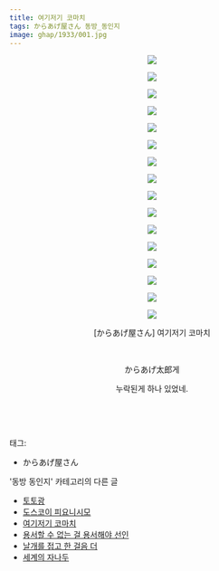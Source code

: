 ```yaml
---
title: 여기저기 코마치
tags: からあげ屋さん 동방_동인지
image: ghap/1933/001.jpg
---
```

<div class="article">
<p style="text-align: center; clear: none; float: none;"><img src="{{ site.nasurl }}/ghap/1933/001.jpg"/></p>
<p style="text-align: center; clear: none; float: none;"><img src="{{ site.nasurl }}/ghap/1933/002.jpg"/></p>
<p style="text-align: center; clear: none; float: none;"><img src="{{ site.nasurl }}/ghap/1933/003.jpg"/></p>
<p style="text-align: center; clear: none; float: none;"><img src="{{ site.nasurl }}/ghap/1933/004.jpg"/></p>
<p style="text-align: center; clear: none; float: none;"><img src="{{ site.nasurl }}/ghap/1933/005.jpg"/></p>
<p style="text-align: center; clear: none; float: none;"><img src="{{ site.nasurl }}/ghap/1933/006.jpg"/></p>
<p style="text-align: center; clear: none; float: none;"><img src="{{ site.nasurl }}/ghap/1933/007.jpg"/></p>
<p style="text-align: center; clear: none; float: none;"><img src="{{ site.nasurl }}/ghap/1933/008.jpg"/></p>
<p style="text-align: center; clear: none; float: none;"><img src="{{ site.nasurl }}/ghap/1933/009.jpg"/></p>
<p style="text-align: center; clear: none; float: none;"><img src="{{ site.nasurl }}/ghap/1933/010.jpg"/></p>
<p style="text-align: center; clear: none; float: none;"><img src="{{ site.nasurl }}/ghap/1933/011.jpg"/></p>
<p style="text-align: center; clear: none; float: none;"><img src="{{ site.nasurl }}/ghap/1933/012.jpg"/></p>
<p style="text-align: center; clear: none; float: none;"><img src="{{ site.nasurl }}/ghap/1933/013.jpg"/></p>
<p style="text-align: center; clear: none; float: none;"><img src="{{ site.nasurl }}/ghap/1933/014.jpg"/></p>
<p style="text-align: center; clear: none; float: none;"><img src="{{ site.nasurl }}/ghap/1933/015.jpg"/></p>
<p style="text-align: center; clear: none; float: none;"><img src="{{ site.nasurl }}/ghap/1933/016.jpg"/></p>
<p style="text-align: center; clear: none; float: none;">[からあげ屋さん] 여기저기 코마치</p>
<p style="text-align: center; clear: none; float: none;"><br/></p>
<p style="text-align: center; clear: none; float: none;">からあげ太郎게</p>
<p style="text-align: center; clear: none; float: none;">누락된게 하나 있었네.</p>
<p style="text-align: center; clear: none; float: none;"><br/></p>
<p><br/></p>
</div><div class="tagTrail">
<p>태그: </p>
<ul>
<li>からあげ屋さん</li>
</ul>
</div><div class="another">
<p>'동방 동인지' 카테고리의 다른 글</p>
<ul>
<li><a href="/2016-08-31-ghap_1935">토토광</a></li>
<li><a href="/2016-08-31-ghap_1934">도스코이 피요니시모</a></li>
<li><a href="/2016-08-31-ghap_1933">여기저기 코마치</a></li>
<li><a href="/2016-08-31-ghap_1932">용서할 수 없는 걸 용서해야 선인</a></li>
<li><a href="/2016-08-31-ghap_1931">날개를 접고 한 걸음 더</a></li>
<li><a href="/2016-08-31-ghap_1930">세계의 자나두</a></li>
</ul>
</div><div class="cb_module cb_fluid">
<div class="cb_wrt cb_profile">
</div><!-- commentList close -->
</div>